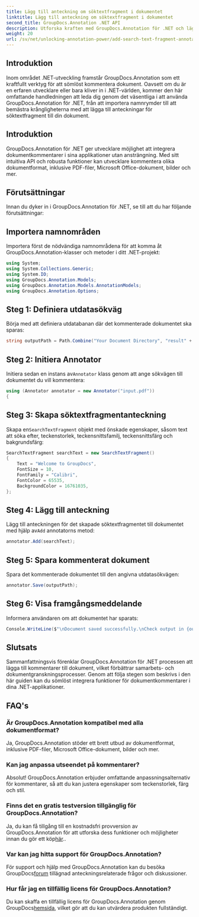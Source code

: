 ```yaml
---
title: Lägg till anteckning om söktextfragment i dokumentet
linktitle: Lägg till anteckning om söktextfragment i dokumentet
second_title: GroupDocs.Annotation .NET API
description: Utforska kraften med GroupDocs.Annotation för .NET och lägg enkelt till dokumentkommentarfunktioner till dina applikationer.
weight: 20
url: /sv/net/unlocking-annotation-power/add-search-text-fragment-annotation/
---
```

## Introduktion
Inom området .NET-utveckling framstår GroupDocs.Annotation som ett kraftfullt verktyg för att sömlöst kommentera dokument. Oavsett om du är en erfaren utvecklare eller bara kliver in i .NET-världen, kommer den här omfattande handledningen att leda dig genom det väsentliga i att använda GroupDocs.Annotation för .NET, från att importera namnrymder till att bemästra krångligheterna med att lägga till anteckningar för söktextfragment till din dokument.
## Introduktion
GroupDocs.Annotation för .NET ger utvecklare möjlighet att integrera dokumentkommentarer i sina applikationer utan ansträngning. Med sitt intuitiva API och robusta funktioner kan utvecklare kommentera olika dokumentformat, inklusive PDF-filer, Microsoft Office-dokument, bilder och mer.
## Förutsättningar
Innan du dyker in i GroupDocs.Annotation för .NET, se till att du har följande förutsättningar:

## Importera namnområden
Importera först de nödvändiga namnområdena för att komma åt GroupDocs.Annotation-klasser och metoder i ditt .NET-projekt:
```csharp
using System;
using System.Collections.Generic;
using System.IO;
using GroupDocs.Annotation.Models;
using GroupDocs.Annotation.Models.AnnotationModels;
using GroupDocs.Annotation.Options;
```
## Steg 1: Definiera utdatasökväg
Börja med att definiera utdatabanan där det kommenterade dokumentet ska sparas:
```csharp
string outputPath = Path.Combine("Your Document Directory", "result" + Path.GetExtension("input.pdf"));
```
## Steg 2: Initiera Annotator
 Initiera sedan en instans av`Annotator` klass genom att ange sökvägen till dokumentet du vill kommentera:
```csharp
using (Annotator annotator = new Annotator("input.pdf"))
{
```
## Steg 3: Skapa söktextfragmentanteckning
 Skapa en`SearchTextFragment` objekt med önskade egenskaper, såsom text att söka efter, teckenstorlek, teckensnittsfamilj, teckensnittsfärg och bakgrundsfärg:
```csharp
SearchTextFragment searchText = new SearchTextFragment()
{
    Text = "Welcome to GroupDocs",
    FontSize = 10,
    FontFamily = "Calibri",
    FontColor = 65535,
    BackgroundColor = 16761035,
};
```
## Steg 4: Lägg till anteckning
 Lägg till anteckningen för det skapade söktextfragmentet till dokumentet med hjälp av`Add` annotatorns metod:
```csharp
annotator.Add(searchText);
```
## Steg 5: Spara kommenterat dokument
Spara det kommenterade dokumentet till den angivna utdatasökvägen:
```csharp
annotator.Save(outputPath);
```
## Steg 6: Visa framgångsmeddelande
Informera användaren om att dokumentet har sparats:
```csharp
Console.WriteLine($"\nDocument saved successfully.\nCheck output in {outputPath}.");
```

## Slutsats
Sammanfattningsvis förenklar GroupDocs.Annotation för .NET processen att lägga till kommentarer till dokument, vilket förbättrar samarbets- och dokumentgranskningsprocesser. Genom att följa stegen som beskrivs i den här guiden kan du sömlöst integrera funktioner för dokumentkommentarer i dina .NET-applikationer.
## FAQ's
### Är GroupDocs.Annotation kompatibel med alla dokumentformat?
Ja, GroupDocs.Annotation stöder ett brett utbud av dokumentformat, inklusive PDF-filer, Microsoft Office-dokument, bilder och mer.
### Kan jag anpassa utseendet på kommentarer?
Absolut! GroupDocs.Annotation erbjuder omfattande anpassningsalternativ för kommentarer, så att du kan justera egenskaper som teckenstorlek, färg och stil.
### Finns det en gratis testversion tillgänglig för GroupDocs.Annotation?
 Ja, du kan få tillgång till en kostnadsfri provversion av GroupDocs.Annotation för att utforska dess funktioner och möjligheter innan du gör ett köp[här](https://releases.groupdocs.com/)..
### Var kan jag hitta support för GroupDocs.Annotation?
 För support och hjälp med GroupDocs.Annotation kan du besöka GroupDocs[forum](https://forum.groupdocs.com/c/annotation/10) tillägnad anteckningsrelaterade frågor och diskussioner.
### Hur får jag en tillfällig licens för GroupDocs.Annotation?
 Du kan skaffa en tillfällig licens för GroupDocs.Annotation genom GroupDocs[hemsida](https://purchase.groupdocs.com/temporary-license/), vilket gör att du kan utvärdera produkten fullständigt.